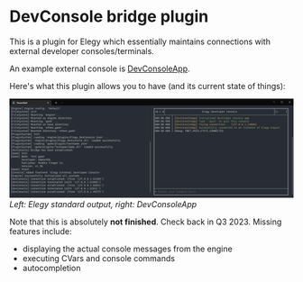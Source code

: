 
# DevConsole bridge plugin

This is a plugin for Elegy which essentially maintains connections with external developer consoles/terminals.

An example external console is [DevConsoleApp](https://github.com/ElegyEngine/ElegyDevConsoleApp).

Here's what this plugin allows you to have (and its current state of things):

![](img/DevConsole.png)
*Left: Elegy standard output, right: DevConsoleApp*

Note that this is absolutely **not finished**. Check back in Q3 2023. Missing features include:
* displaying the actual console messages from the engine
* executing CVars and console commands
* autocompletion
